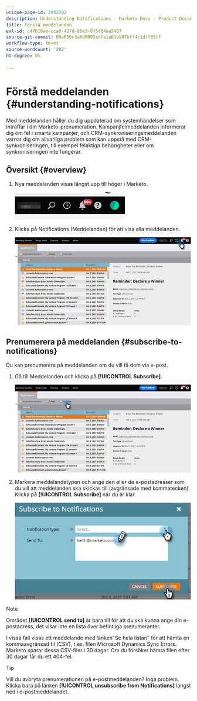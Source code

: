 ```yaml
---
unique-page-id: 2952292
description: Understanding Notifications - Marketo Docs - Product Documentation
title: Förstå meddelanden
exl-id: c47b10ae-cca0-427d-88e3-8f5f84aa5467
source-git-commit: 09a656c3a0d0002edfa1a61b987bff4c1dff33cf
workflow-type: tm+mt
source-wordcount: '202'
ht-degree: 0%

---
```


# Förstå meddelanden {#understanding-notifications}

Med meddelanden håller du dig uppdaterad om systemhändelser som inträffar i din Marketo-prenumeration. Kampanjfelmeddelanden informerar dig om fel i smarta kampanjer, och CRM-synkroniseringsmeddelanden varnar dig om allvarliga problem som kan uppstå med CRM-synkroniseringen, till exempel felaktiga behörigheter eller om synkroniseringen inte fungerar.

## Översikt {#overview}

1. Nya meddelanden visas längst upp till höger i Marketo.

   ![](assets/understanding-notifications-1.png)

1. Klicka på Notifications (Meddelanden) för att visa alla meddelanden.

   ![](assets/understanding-notifications-2.png)

## Prenumerera på meddelanden {#subscribe-to-notifications}

Du kan prenumerera på meddelanden om du vill få dem via e-post.

1. Gå till Meddelanden och klicka på **[!UICONTROL Subscribe]**.

   ![](assets/understanding-notifications-3.png)

1. Markera meddelandetypen och ange den eller de e-postadresser som du vill att meddelanden ska skickas till (avgränsade med kommatecken). Klicka på **[!UICONTROL Subscribe]** när du är klar.

   ![](assets/understanding-notifications-4.png)

>[!NOTE]
>
>Området **[!UICONTROL send to]** är bara till för att du ska kunna ange din e-postadress, det visar inte en lista över befintliga prenumeranter.

I vissa fall visas ett meddelande med länken&quot;Se hela listan&quot; för att hämta en kommaavgränsad fil (CSV), t.ex. filen Microsoft Dynamics Sync Errors. Marketo sparar dessa CSV-filer i 30 dagar. Om du försöker hämta filen efter 30 dagar får du ett 404-fel.

>[!TIP]
>
>Vill du avbryta prenumerationen på e-postmeddelanden? Inga problem. Klicka bara på länken **[!UICONTROL unsubscribe from Notifications]** längst ned i e-postmeddelandet.
